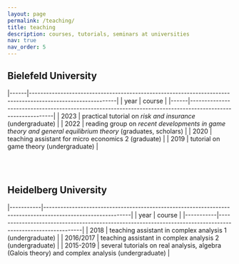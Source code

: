 ```yaml
---
layout: page
permalink: /teaching/
title: teaching
description: courses, tutorials, seminars at universities
nav: true
nav_order: 5
---
```


## Bielefeld University

|------|------------------------------------------------------------------------------------------------------------|
| year | course                                                                                                     |
|------|------------------------------------------------------------------------------------------------------------|
| 2023 | practical tutorial on *risk and insurance* (undergraduate)                                                 |
| 2022 | reading group on *recent developments in game theory and general equilibrium theory* (graduates, scholars) |
| 2020 | teaching assistant for micro economics 2 (graduate)                                                        |
| 2019 | tutorial on game theory (undergraduate)                                                                    |

<div><br> <br></div>

  

## Heidelberg University

|-----------|------------------------------------------------------------------------------------------------------------|
| year      | course                                                                                                     |
|-----------|------------------------------------------------------------------------------------------------------------|
| 2018      | teaching assistant in complex analysis 1 (undergraduate)                                                   |
| 2016/2017 | teaching assistant in complex analysis 2 (undergraduate)                                                   |
| 2015-2019 | several tutorials on real analysis, algebra (Galois theory) and complex analysis (undergraduate)                                                  |
